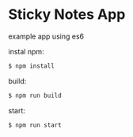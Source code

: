 # Sticky Notes App
example app using es6


instal npm:
``` sh
$ npm install
```
build:
``` sh
$ npm run build
```

start:
``` sh
$ npm run start
```

